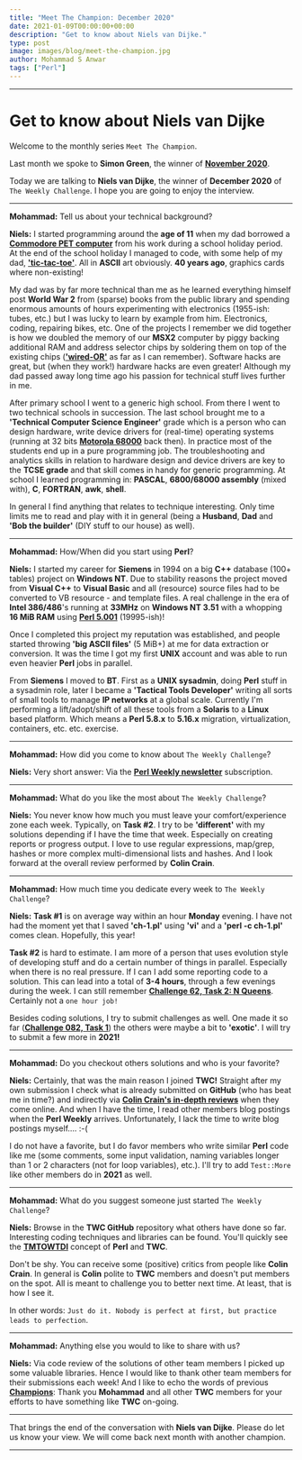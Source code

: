 ```yaml
---
title: "Meet The Champion: December 2020"
date: 2021-01-09T00:00:00+00:00
description: "Get to know about Niels van Dijke."
type: post
image: images/blog/meet-the-champion.jpg
author: Mohammad S Anwar
tags: ["Perl"]
---
```

---

# Get to know about Niels van Dijke

Welcome to the monthly series `Meet The Champion`.

Last month we spoke to **Simon Green**, the winner of **[November 2020](https://perlweeklychallenge.org/blog/meet-the-champion-2020-11)**.

Today we are talking to **Niels van Dijke**, the winner of **December 2020** of `The Weekly Challenge`. I hope you are going to enjoy the interview.

---

**Mohammad:** Tell us about your technical background?

**Niels:** I started programming around the **age of 11** when my dad borrowed a **[Commodore PET computer](https://en.wikipedia.org/wiki/Commodore_PET)** from his work during a school holiday period. At the end of the school holiday I managed to code, with some help of my dad, **['tic-tac-toe'](https://en.wikipedia.org/wiki/Tic-tac-toe)**. All in **ASCII** art obviously. **40 years ago**, graphics cards where non-existing!

My dad was by far more technical than me as he learned everything himself post **World War 2** from (sparse) books from the public library and spending enormous amounts of hours experimenting with electronics (1955-ish: tubes, etc.) but I was lucky to learn by example from him. Electronics, coding, repairing bikes, etc. One of the projects I remember we did together is how we doubled the memory of our **MSX2** computer by piggy backing additional RAM and address selector chips by soldering them on top of the existing chips (**['wired-OR'](https://en.wikipedia.org/wiki/Wired_logic_connection#The_wired_OR_connection)** as far as I can remember). Software hacks are great, but (when they work!) hardware hacks are even greater! Although my dad passed away long time ago his passion for technical stuff lives further in me.

After primary school I went to a generic high school. From there I went to two technical schools in succession. The last school brought me to a **'Technical Computer Science Engineer'** grade which is a person who can design hardware, write device drivers for (real-time) operating systems (running at 32 bits **[Motorola 68000](https://en.wikipedia.org/wiki/Motorola_68000)** back then). In practice most of the students end up in a pure programming job. The troubleshooting and analytics skills in relation to hardware design and device drivers are key to the **TCSE grade** and that skill comes in handy for generic programming. At school I learned programming in: **PASCAL**, **6800/68000 assembly** (mixed with), **C**, **FORTRAN**, **awk**, **shell**.

In general I find anything that relates to technique interesting. Only time limits me to read and play with it in general (being a **Husband**, **Dad** and **'Bob the builder'** (DIY stuff to our house) as well).

---

**Mohammad:** How/When did you start using **Perl**?

**Niels:** I started my career for **Siemens** in 1994 on a big **C++** database (100+ tables) project on **Windows NT**. Due to stability reasons the project moved from **Visual C++** to **Visual Basic** and all (resource) source files had to be converted to VB resource - and template files. A real challenge in the era of **Intel 386/486**'s running at **33MHz** on **Windows NT 3.51** with a whopping **16 MiB RAM** using **[Perl 5.001](https://perldoc.perl.org/perlhist)** (19995-ish)!

Once I completed this project my reputation was established, and people started throwing **'big ASCII files'** (5 MiB+) at me for data extraction or conversion. It was the time I got my first **UNIX** account and was able to run even heavier **Perl** jobs in parallel.

From **Siemens** I moved to **BT**. First as a **UNIX sysadmin**, doing **Perl** stuff in a sysadmin role, later I became a **'Tactical Tools Developer'** writing all sorts of small tools to manage **IP networks** at a global scale. Currently I'm performing a lift/adopt/shift of all these tools from a **Solaris** to a **Linux** based platform. Which means a **Perl 5.8.x** to **5.16.x** migration, virtualization, containers, etc. etc. exercise.

---

**Mohammad:** How did you come to know about `The Weekly Challenge`?

**Niels:** Very short answer: Via the **[Perl Weekly newsletter](https://perlweekly.com/)** subscription.

---

**Mohammad:** What do you like the most about `The Weekly Challenge`?

**Niels:** You never know how much you must leave your comfort/experience zone each week. Typically, on **Task #2**. I try to be **'different'** with my solutions depending if I have the time that week. Especially on creating reports or progress output. I love to use regular expressions, map/grep, hashes or more complex multi-dimensional lists and hashes. And I look forward at the overall review performed by **Colin Crain**.

---

**Mohammad:** How much time you dedicate every week to `The Weekly Challenge`?

**Niels:** **Task #1** is on average way within an hour **Monday** evening. I have not had the moment yet that I saved **'ch-1.pl'** using **'vi'** and a **'perl -c ch-1.pl'** comes clean. Hopefully, this year!

**Task #2** is hard to estimate. I am more of a person that uses evolution style of developing stuff and do a certain number of things in parallel. Especially when there is no real pressure. If I can I add some reporting code to a solution. This can lead into a total of **3-4 hours**, through a few evenings during the week. I can still remember **[Challenge 62, Task 2: N Queens](https://perlweeklychallenge.org/blog/perl-weekly-challenge-062/)**. Certainly not a `one hour job!`

Besides coding solutions, I try to submit challenges as well. One made it so far (**[Challenge 082, Task 1](https://perlweeklychallenge.org/blog/perl-weekly-challenge-082/#TASK1)**) the others were maybe a bit to **'exotic'**. I will try to submit a few more in **2021!**

---

**Mohammad:** Do you checkout others solutions and who is your favorite?

**Niels:** Certainly, that was the main reason I joined **TWC!** Straight after my own submission I check what is already submitted on **GitHub** (who has beat me in time?) and indirectly via **[Colin Crain's in-depth reviews](https://perlweeklychallenge.org/p5-reviews/)** when they come online. And when I have the time, I read other members blog postings when the **Perl Weekly** arrives. Unfortunately, I lack the time to write blog postings myself.... :-(

I do not have a favorite, but I do favor members who write similar **Perl** code like me (some comments, some input validation, naming variables longer than 1 or 2 characters (not for loop variables), etc.). I'll try to add `Test::More` like other members do in **2021** as well.

---

**Mohammad:** What do you suggest someone just started `The Weekly Challenge`?

**Niels:** Browse in the **TWC GitHub** repository what others have done so far. Interesting coding techniques and libraries can be found. You'll quickly see the **[TMTOWTDI](https://en.wikipedia.org/wiki/There%27s_more_than_one_way_to_do_it)** concept of **Perl** and **TWC**.

Don't be shy. You can receive some (positive) critics from people like **Colin Crain**. In general is **Colin** polite to **TWC** members and doesn't put members on the spot. All is meant to challenge you to better next time. At least, that is how I see it.

In other words: `Just do it. Nobody is perfect at first, but practice leads to perfection`.

---

**Mohammad:** Anything else you would to like to share with us?

**Niels:** Via code review of the solutions of other team members I picked up some valuable libraries. Hence I would like to thank other team members for their submissions each week! And I like to echo the words of previous **[Champions](/champions)**: Thank you **Mohammad** and all other **TWC** members for your efforts to have something like **TWC** on-going.

---

That brings the end of the conversation with **Niels van Dijke**. Please do let us know your view. We will come back next month with another champion.

---
